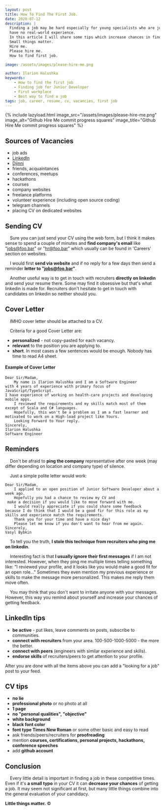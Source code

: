 ```yaml
---
layout: post
title: How To Find The First Job.
date: 2020-07-12
description: |
  Finding a job may be hard especially for young specialists who are just entering the industry and 
  have no real-world experience.
  In this article I will share some tips which increase chances in finding a job.
  Small things matter.
  Hire me.
  Please hire me.
  How to find first job.

image: /assets/images/please-hire-me.png

author: Ilarion Halushka
keywords:
    - How to find the first job
    - Finding job for Junior Developer
    - First workplace
    - Best way to find a job
tags: job, career, resume, cv, vacancies, first job
---
```


{% include lazyload.html image_src="/assets/images/please-hire-me.png" image_alt="Github Hire Me commit progress squares" image_title="Github Hire Me commit progress squares" %}

## Sources of Vacancies

* job ads
* <a target="_blank" href="https://linkedin.com">LinkedIn</a> 
* <a target="_blank" href="https://djinni.co">Djinni</a>
* friends, acquaintances
* conferences, meetups
* hackathons
* courses
* company websites
* freelance platforms
* volunteer experience (including open source coding)
* telegram channels
* placing CV on dedicated websites

## Sending CV

&nbsp;&nbsp;&nbsp; Sure you can just send your CV using the web form, 
but I think it makes sense to spend a couple of minutes and **find company's email** like
"jobs@foo.bar" or "hr@foo.bar" which usually can be found in 'Careers' section on websites.

&nbsp;&nbsp;&nbsp; I would first **send via website** and if no reply for a few days then
send a reminder **letter to "jobs@foo.bar"**.

&nbsp;&nbsp;&nbsp; Another useful way is to get in touch with recruiters **directly 
on linkedin** and send your resume there. 
Some may find it obsessive but that's what linkedin is made for.
Recruiters don't hesitate to get in touch with candidates on linkedin so neither should you.

## Cover Letter

&nbsp;&nbsp;&nbsp; IMHO cover letter should be attached to a CV.
 
&nbsp;&nbsp;&nbsp; Criteria for a good Cover Letter are:

* **personalized** - not copy-pasted for each vacancy.
* **relevant** to the position you are applying to.
* **short**. In most cases a few sentences would be enough. Nobody has time to read A4 sheet.

#### Example of Cover Letter

```
Dear Sir/Madam,
    My name is Ilarion Halushka and I am a Software Engineer
with 4 years of experience with primary focus of JavaScript/TypeScript. 
I have experience of working on health-care projects and developing mobile apps.
    I reviewed the requirements and my skills match most of them
except of Scala and C# languages.
    Hopefully, this won't be a problem as I am a fast learner and 
motivated to work on a High-load project like Yours.
    Looking Forward to Your reply.
Sincerely, 
Ilarion Halushka
Software Engineer
```

## Reminders

&nbsp;&nbsp;&nbsp; Don't be afraid to **ping the company** representative
after one week (may differ depending on location and company type) of silence.

&nbsp;&nbsp;&nbsp; Just a simple polite letter would work:

```
Dear Sir/Madam,
    I applied to an open position of Junior Software Developer about a week ago.
    Hopefully you had a chance to review my CV and
 make a decision if you would like to move forward with me.
    I would really appreciate if you could share some feedback
because I do think that I would be a good fir for this role as my skills and experience match the requirements.
    Thank you for your time and have a nice day! 
    Please let me know if you don't want to hear from me again.
Sincerely, 
Vasyl Bybkin
```

&nbsp;&nbsp;&nbsp; To tell you the truth, **I stole this technique from recruiters
who ping me on linkedin**. 

&nbsp;&nbsp;&nbsp; Interesting fact is that **I usually ignore their first messages**
if I am not interested. However, when they ping me multiple times telling something like: 
"I reviewed your profile, and it looks like you would make a good fit for an open role..."
Sometimes they even mention my previous experience or skills to make the message more personalized.
This makes me reply them move often.

&nbsp;&nbsp;&nbsp; You may think that you don't want to irritate anyone with your messages.
However, this way you remind about yourself and increase your chances of getting feedback.

## LinkedIn tips

* **be active** - put likes, leave comments on posts, subscribe to communities.
* **connect with recruiters** from your area. 100-500-1000-5000 - the more the better.
* **connect with peers** (engineers with similar experience and skills).
* **endorse skills** of recruiters/peers to get attention to your profile.

After you are done with all the items above you can add a "looking for a job" post to your feed.

## CV tips

* **no lie**
* **professional photo** or no photo at all
* **1 page**
* **no "personal qualities", "objective"**
* **white background**
* **black font color**
* **font type Times New Roman** or some other basic and easy to read
* ask friends/peers/recruiters for **proofreading** 
* mention **courses, certifications, personal projects, hackathons, conference speeches**
* add **github account**

## Conclusion

&nbsp;&nbsp;&nbsp; Every little detail is important in finding a job in these competitive times. 
Even if it's **a small typo** in your CV it can **decrease your chances** of getting a job.
It may seem not significant at first, but many little things combine into the general evaluation of your candidacy.


**Little things matter.** ©








